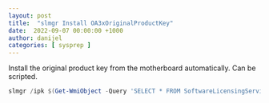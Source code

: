 ```yaml
---
layout: post
title:  "slmgr Install OA3xOriginalProductKey"
date:  2022-09-07 00:00:00 +1000
author: danijel
categories: [ sysprep ]
---
```


Install the original product key from the motherboard automatically. Can be scripted.

```powershell
slmgr /ipk $(Get-WmiObject -Query 'SELECT * FROM SoftwareLicensingService' | Select-Object -ExpandProperty OA3xOriginalProductKey)
```